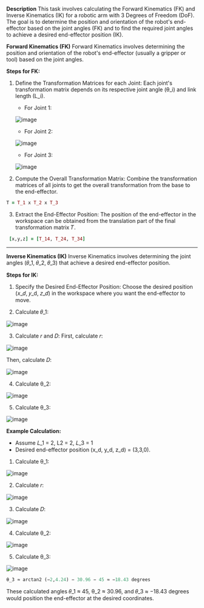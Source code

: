 **Description**
This task involves calculating the Forward Kinematics (FK) and Inverse Kinematics (IK) for a robotic arm with 3 Degrees of Freedom (DoF). The goal is to determine the position and orientation of the robot's end-effector based on the joint angles (FK) and to find the required joint angles to achieve a desired end-effector position (IK).

**Forward Kinematics (FK)**
Forward Kinematics involves determining the position and orientation of the robot's end-effector (usually a gripper or tool) based on the joint angles.

**Steps for FK:**
1. Define the Transformation Matrices for each Joint: Each joint's transformation matrix depends on its respective joint angle (θ_i) and link length (L_i).

      * For Joint 1:
        
      ![image](https://github.com/user-attachments/assets/061922bd-f6fe-42ae-9ca6-e7f8c60fcbd2)
      
      * For Joint 2:
      
      ![image](https://github.com/user-attachments/assets/c70028eb-e0f6-4c11-a2ea-093a7e4c4753)
      
      * For Joint 3:
        
      ![image](https://github.com/user-attachments/assets/b950acd5-4440-41d9-aed5-ce5dc1af84d8)

2. Compute the Overall Transformation Matrix: Combine the transformation matrices of all joints to get the overall transformation from the base to the end-effector.
 ```ruby
T = T_1 x T_2 x T_3
```
3. Extract the End-Effector Position: The position of the end-effector in the workspace can be obtained from the translation part of the final transformation matrix 𝑇.
```ruby
 [x,y,z] = [T_14, T_24, T_34]
```


************************************************************


**Inverse Kinematics (IK)**
Inverse Kinematics involves determining the joint angles (𝜃_1, 𝜃_2, 𝜃_3) that achieve a desired end-effector position.

**Steps for IK:**
1. Specify the Desired End-Effector Position: Choose the desired position (𝑥_𝑑, 𝑦_d, 𝑧_𝑑) in the workspace where you want the end-effector to move.

2. Calculate 𝜃_1:

![image](https://github.com/user-attachments/assets/43832691-f834-4e24-83da-3d52f58a16c9)

3. Calculate 𝑟 and 𝐷: First, calculate 𝑟:

![image](https://github.com/user-attachments/assets/b1a15ada-85ba-4eed-a478-0b1f2ece0900)

Then, calculate 𝐷:

![image](https://github.com/user-attachments/assets/f5ac3719-a866-4ad1-8ecb-b07336c99540)


4. Calculate θ_2:

![image](https://github.com/user-attachments/assets/95183054-8677-4c47-8aa0-610b29987b0a)


5. Calculate θ_3:

![image](https://github.com/user-attachments/assets/54b76b69-8fdc-4aa7-9ef8-b445306a73d9)



**Example Calculation:**
* Assume 𝐿_1 = 2, L2 = 2, 𝐿_3 = 1
* Desired end-effector position (x_d, y_d, z_d) = (3,3,0).

1. Calculate θ_1:
   
![image](https://github.com/user-attachments/assets/25ebe478-9a42-4d26-819f-cee43256100a)


2. Calculate 𝑟:

![image](https://github.com/user-attachments/assets/8c74abd9-711f-4677-93de-51dffe721ac9)

3. Calculate 𝐷:

![image](https://github.com/user-attachments/assets/b4d47e76-5bf9-43f3-9ca9-1e527c9a5fd7)

4. Calculate θ_2:
   
![image](https://github.com/user-attachments/assets/0af28014-7cf4-4a96-8c7c-3da414cd5611)


5. Calculate θ_3:

![image](https://github.com/user-attachments/assets/f34e17f9-7db7-42b5-8fab-4d8708975d74)

```ruby
θ_3 ≈ arctan2 (−2,4.24) − 30.96 − 45 ≈ −18.43 degrees
```
These calculated angles 𝜃_1 ≈ 45, θ_2 ≈ 30.96, and 𝜃_3 ≈ −18.43 degrees would position the end-effector at the desired coordinates.
